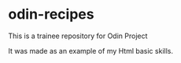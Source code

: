 # odin-recipes
This is a trainee repository for Odin Project

It was made as an example of my Html basic skills.